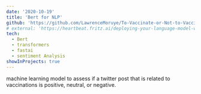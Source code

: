 ```yaml
---
date: '2020-10-19'
title: 'Bert for NLP'
github: 'https://github.com/LawrenceMoruye/To-Vaccinate-or-Not-to-Vaccinate-It-s-not-a-Question-by-ZindiWeekendz/blob/master/BERT_WEEKEND_VACCINE.ipynb'
# external: 'https://heartbeat.fritz.ai/deploying-your-language-model-with-google-cloud-ed21c0b34030'
tech:
  - Bert
  - transformers
  - fastai
  - sentiment Analysis
showInProjects: true
---
```


machine learning model to assess if a twitter post that is related to vaccinations is positive, neutral, or negative.
